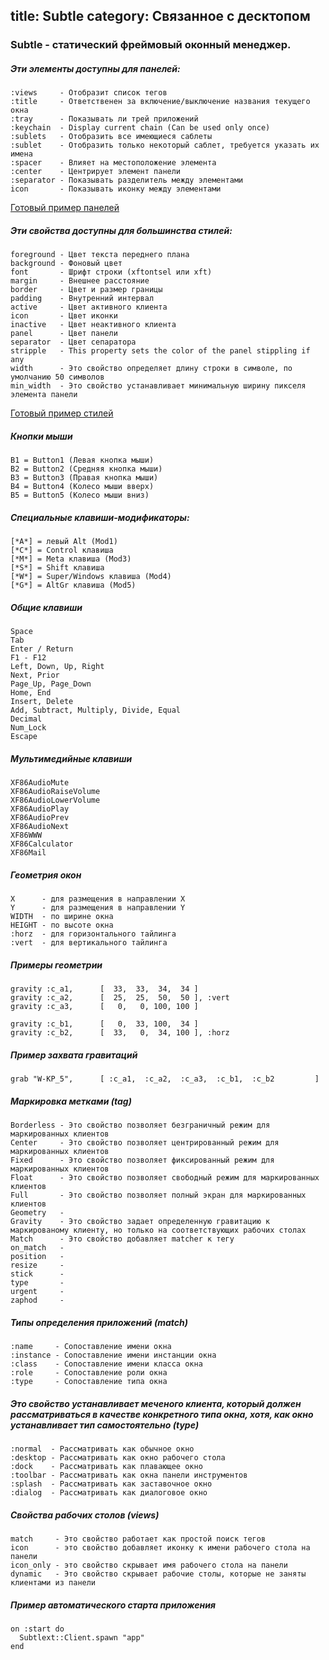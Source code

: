 title: Subtle
category: Связанное с десктопом
---
### Subtle - статический фреймовый оконный менеджер.

##### Эти элементы доступны для панелей:
```
:views     - Отобразит список тегов
:title     - Ответственен за включение/выключение названия текущего окна
:tray      - Показывать ли трей приложений
:keychain  - Display current chain (Can be used only once)
:sublets   - Отобразить все имеющиеся саблеты
:sublet    - Отобразить только некоторый саблет, требуется указать их имена
:spacer    - Влияет на местоположение элемента
:center    - Центрирует элемент панели
:separator - Показывать разделитель между элементами
icon       - Показывать иконку между элементами
```

[Готовый пример панелей](https://gist.github.com/KronoZed/0b92e9a3361a623f9a73#file-panels-rb)

##### Эти свойства доступны для большинства стилей:
```
foreground - Цвет текста переднего плана
background - Фоновый цвет
font       - Шрифт строки (xftontsel или xft)
margin     - Внешнее расстояние
border     - Цвет и размер границы
padding    - Внутренний интервал
active     - Цвет активного клиента
icon       - Цвет иконки
inactive   - Цвет неактивного клиента
panel      - Цвет панели
separator  - Цвет сепаратора
stripple   - This property sets the color of the panel stippling if any
width      - Это свойство определяет длину строки в символе, по умолчанию 50 символов
min_width  - Это свойство устанавливает минимальную ширину пикселя элемента панели
```

[Готовый пример стилей](https://gist.github.com/KronoZed/0b92e9a3361a623f9a73#file-styles-rb)

##### Кнопки мыши
```
B1 = Button1 (Левая кнопка мыши)
B2 = Button2 (Средняя кнопка мыши)
B3 = Button3 (Правая кнопка мыши)
B4 = Button4 (Колесо мыши вверх)
B5 = Button5 (Колесо мыши вниз)
```

##### Специальные клавиши-модификаторы:
```
[*A*] = левый Alt (Mod1)
[*C*] = Control клавиша
[*M*] = Meta клавиша (Mod3)
[*S*] = Shift клавиша
[*W*] = Super/Windows клавиша (Mod4)
[*G*] = AltGr клавиша (Mod5)
```

##### Общие клавиши
```
Space
Tab
Enter / Return
F1 - F12
Left, Down, Up, Right
Next, Prior
Page_Up, Page_Down
Home, End
Insert, Delete
Add, Subtract, Multiply, Divide, Equal
Decimal
Num_Lock
Escape
```

##### Мультимедийные клавиши
```
XF86AudioMute
XF86AudioRaiseVolume
XF86AudioLowerVolume
XF86AudioPlay
XF86AudioPrev
XF86AudioNext
XF86WWW
XF86Calculator
XF86Mail
```

##### Геометрия окон
```
X      - для размещения в направлении X
Y      - для размещения в направлении Y
WIDTH  - по ширине окна
HEIGHT - по высоте окна
:horz  - для горизонтального тайлинга
:vert  - для вертикального тайлинга
```

##### Примеры геометрии
```
gravity :c_a1,      [  33,  33,  34,  34 ]
gravity :c_a2,      [  25,  25,  50,  50 ], :vert
gravity :c_a3,      [   0,   0, 100, 100 ]

gravity :c_b1,      [   0,  33, 100,  34 ]
gravity :c_b2,      [  33,   0,  34, 100 ], :horz
```

##### Пример захвата гравитаций
```
grab "W-KP_5",      [ :c_a1,  :c_a2,  :c_a3,  :c_b1,  :c_b2         ]
```

##### Маркировка метками (tag)
```
Borderless - Это свойство позволяет безграничный режим для маркированных клиентов
Center     - Это свойство позволяет центрированный режим для маркированных клиентов
Fixed      - Это свойство позволяет фиксированный режим для маркированных клиентов
Float      - Это свойство позволяет свободный режим для маркированных клиентов
Full       - Это свойство позволяет полный экран для маркированных клиентов
Geometry   -
Gravity    - Это свойство задает определенную гравитацию к маркированому клиенту, но только на соответствующих рабочих столах
Match      - Это свойство добавляет matcher к тегу
on_match   -
position   -
resize     -
stick      -
type       -
urgent     -
zaphod     -
```

##### Типы определения приложений (match)
```
:name     - Сопоставление имени окна
:instance - Сопоставление имени инстанции окна
:class    - Сопоставление имени класса окна
:role     - Сопоставление роли окна
:type     - Сопоставление типа окна
```

##### Это свойство устанавливает меченого клиента, который должен рассматриваться в качестве конкретного типа окна, хотя, как окно устанавливает тип самостоятельно (type)
```
:normal  - Рассматривать как обычное окно
:desktop - Рассматривать как окно рабочего стола
:dock    - Рассматривать как плавающее окно
:toolbar - Рассматривать как окна панели инструментов
:splash  - Рассматривать как заставочное окно
:dialog  - Рассматривать как диалоговое окно
```

##### Свойства рабочих столов (views)
```
match     - Это свойство работает как простой поиск тегов
icon      - это свойство добавляет иконку к имени рабочего стола на панели
icon_only - это свойство скрывает имя рабочего стола на панели
dynamic   - Это свойство скрывает рабочие столы, которые не заняты клиентами из панели
```

##### Пример автоматического старта приложения
```
on :start do
  Subtlext::Client.spawn "app"
end
```
